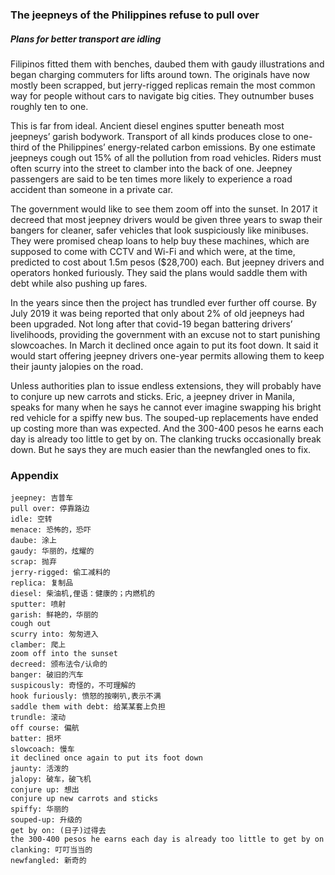 ### The jeepneys of the Philippines refuse to pull over

##### Plans for better transport are idling

Filipinos fitted them with benches, daubed them with gaudy illustrations and began charging commuters for lifts around town. The originals have now mostly been scrapped, but jerry-rigged replicas remain the most common way for people without cars to navigate big cities. They outnumber buses roughly ten to one.

This is far from ideal. Ancient diesel engines sputter beneath most jeepneys’ garish bodywork. Transport of all kinds produces close to one-third of the Philippines’ energy-related carbon emissions. By one estimate jeepneys cough out 15% of all the pollution from road vehicles. Riders must often scurry into the street to clamber into the back of one. Jeepney passengers are said to be ten times more likely to experience a road accident than someone in a private car.

The government would like to see them zoom off into the sunset. In 2017 it decreed that most jeepney drivers would be given three years to swap their bangers for cleaner, safer vehicles that look suspiciously like minibuses. They were promised cheap loans to help buy these machines, which are supposed to come with CCTV and Wi-Fi and which were, at the time, predicted to cost about 1.5m pesos ($28,700) each. But jeepney drivers and operators honked furiously. They said the plans would saddle them with debt while also pushing up fares.

In the years since then the project has trundled ever further off course. By July 2019 it was being reported that only about 2% of old jeepneys had been upgraded. Not long after that covid-19 began battering drivers’ livelihoods, providing the government with an excuse not to start punishing slowcoaches. In March it declined once again to put its foot down. It said it would start offering jeepney drivers one-year permits allowing them to keep their jaunty jalopies on the road.

Unless authorities plan to issue endless extensions, they will probably have to conjure up new carrots and sticks. Eric, a jeepney driver in Manila, speaks for many when he says he cannot ever imagine swapping his bright red vehicle for a spiffy new bus. The souped-up replacements have ended up costing more than was expected. And the 300-400 pesos he earns each day is already too little to get by on. The clanking trucks occasionally break down. But he says they are much easier than the newfangled ones to fix.

### Appendix
```
jeepney: 吉普车
pull over: 停靠路边
idle: 空转
menace: 恐怖的，恐吓
daube: 涂上
gaudy: 华丽的，炫耀的
scrap: 抛弃
jerry-rigged: 偷工减料的
replica: 复制品
diesel: 柴油机,俚语：健康的；内燃机的
sputter: 喷射
garish: 鲜艳的，华丽的
cough out
scurry into: 匆匆进入
clamber: 爬上
zoom off into the sunset
decreed: 颁布法令/认命的
banger: 破旧的汽车
suspicously: 奇怪的，不可理解的
hook furiously: 愤怒的按喇叭,表示不满
saddle them with debt: 给某某套上负担
trundle: 滚动
off course: 偏航
batter: 损坏
slowcoach: 慢车
it declined once again to put its foot down
jaunty: 活泼的
jalopy: 破车，破飞机
conjure up: 想出
conjure up new carrots and sticks
spiffy: 华丽的
souped-up: 升级的
get by on: (日子)过得去
the 300-400 pesos he earns each day is already too little to get by on
clanking: 叮叮当当的
newfangled: 新奇的
```